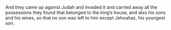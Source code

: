 And they came up against Judah and invaded it and carried away all the possessions they found that belonged to the king’s house, and also his sons and his wives, so that no son was left to him except Jehoahaz, his youngest son.

